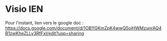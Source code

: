 # Visio IEN

Pour l'instant, lien vers le google doc : https://docs.google.com/document/d/1OBYGKmZpK4wwQ5ojHWMzunrAQ4B1zwKheZLLy3RfFxI/edit?usp=sharing
